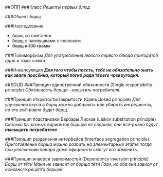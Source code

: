 ##ОПП
###Класc
_Рецепты первых блюд_

###Обьект
*Борщ*

###Наследование
- борщ со сметаной
- борщ с пампушками с чесноком
- ~~борщ  и 100 грамм~~

###Полиморфизм
_Для употребления любого первого блюда пригодится одна и таже ложка._

###Инкапсуляция
***Для того чтобы поесть, тебе не обязательно знать как звали поосёнка, который погиб ради твоего чревоугодия.***

##SOLID
###Принцип единственной обязанности (Single responsibility principle)
_Обязанность борща - насытить потребителя._

###Принцип открытости/закрытости (Open/closed principle)
_Для улучшения вкуса в борщ можно добавлять или убирать ингредиенты, но это всё-равно будет борщ._

###Принцип подстановки Барбары Лисков (Liskov substitution principle)
_Сколько бы разных вариантов борщей не сварили, они всё-равно будут **нысыщать потребителя**_

###Принцип разделення интерфейса (Interface segregation principle)
_Приготовление борща можно разбить на элементарные этапы, тогда при увольнении повара даже официанты смогут его заменить._

###Принцип инверси зависимостей (Dependency inversion principle)
_Борщ от тёти Мани не зависит от борща тёти Гали, но оба они завися от основного рецепта борщей_
 

